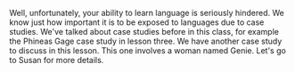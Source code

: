 Well, unfortunately, your ability to learn language is seriously hindered. We
know just how important it is to be exposed to languages due to case studies.
We've talked about case studies before in this class, for example the Phineas
Gage case study in lesson three. We have another case study to discuss in this
lesson. This one involves a woman named Genie. Let's go to Susan for more
details.
